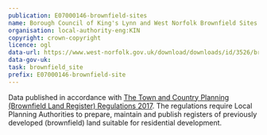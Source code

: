 ```yaml
---
publication: E07000146-brownfield-sites
name: Borough Council of King's Lynn and West Norfolk Brownfield Sites
organisation: local-authority-eng:KIN
copyright: crown-copyright
licence: ogl
data-url: https://www.west-norfolk.gov.uk/download/downloads/id/3526/brownfield_land_register_2017_-_csv.csv
data-gov-uk: 
task: brownfield_site
prefix: E07000146-brownfield-site
---
```


Data published in accordance with [The Town and Country Planning (Brownfield Land Register) Regulations 2017](http://www.legislation.gov.uk/uksi/2017/403/contents/made).
The regulations require Local Planning Authorities to prepare, maintain and publish registers of previously developed (brownfield) land suitable for residential development.

